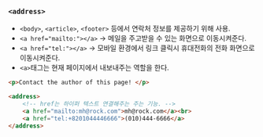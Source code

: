 ### ```<address>```

- ```<body>```, ```<article>```, ```<footer>``` 등에서 연락처 정보를 제공하기 위해 사용.
- ```<a href="mailto:"></a>``` -> 메일을 주고받을 수 있는 화면으로 이동시켜준다.
- ```<a href="tel:"></a>``` -> 모바일 환경에서 링크 클릭시 휴대전화의 전화 화면으로 이동시켜준다.
- ```<a>```태그는 현재 페이지에서 내보내주는 역할을 한다.


```html
<p>Contact the author of this page! </p>

<address>
    <!-- href는 하이퍼 텍스트 연결해주는 주는 기능. -->
    <a href="mailto:mh@rock.com">mh@rock.com</a><br>
    <a href="tel:+8201044446666">(010)444-6666</a>
</address>
```